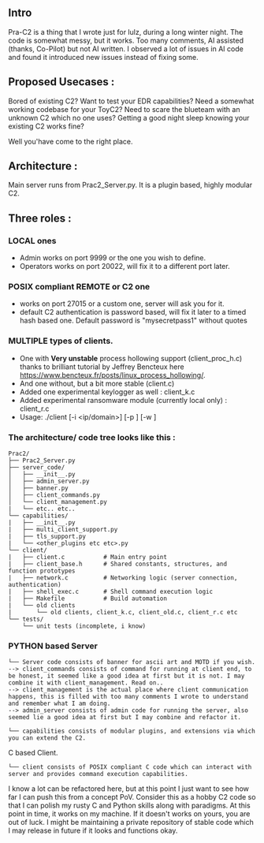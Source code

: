 ## Intro

Pra-C2 is a thing that I wrote just for lulz, during a long winter night. The code is somewhat messy, but it works.
Too many comments, AI assisted (thanks, Co-Pilot) but not AI written. I observed a lot of issues in AI code and found it introduced new issues instead of fixing some. 

## Proposed Usecases : 

Bored of existing C2? Want to test your EDR capabilities? Need a somewhat working codebase for your ToyC2? Need to scare the blueteam with an unknown C2 which no one uses? Getting a good night sleep knowing your existing C2 works fine? 

Well you'have come to the right place.

## Architecture : 

Main server runs from Prac2_Server.py. It is a plugin based, highly modular C2. 

## Three roles :

### LOCAL ones
* Admin works on port 9999 or the one you wish to define.
* Operators works on port 20022, will fix it to a different port later.

### POSIX compliant REMOTE or C2 one
* works on port 27015 or a custom one, server will ask you for it.
* default C2 authentication is password based, will fix it later to a timed hash based one. Default password is "mysecretpass1" without quotes

### MULTIPLE types of clients. 
* One with **Very unstable** process hollowing support (client_proc_h.c) thanks to brilliant tutorial by Jeffrey Bencteux here https://www.bencteux.fr/posts/linux_process_hollowing/.
* And one without, but a bit more stable (client.c)
* Added one experimental keylogger as well : client_k.c
* Added experimental ransomware module (currently local only) : client_r.c
* Usage: ./client [-i <ip/domain>] [-p <port>] [-w <password>]

### The architecture/ code tree looks like this :

```
Prac2/
├── Prac2_Server.py
├── server_code/ 
│   ├── __init__.py
│   ├── admin_server.py
│   ├── banner.py
│   ├── client_commands.py
│   └── client_management.py
|   └── etc.. etc..
└── capabilities/
|   ├── __init__.py
|   ├── multi_client_support.py
|   ├── tls_support.py
|   └── <other_plugins etc etc>.py
└── client/
|   ├── client.c           # Main entry point
|   ├── client_base.h      # Shared constants, structures, and function prototypes
|   ├── network.c          # Networking logic (server connection, authentication)
|   ├── shell_exec.c       # Shell command execution logic
|   ├── Makefile           # Build automation
|   └── old clients
|       └── old clients, client_k.c, client_old.c, client_r.c etc
└── tests/
    └── unit tests (incomplete, i know)
```
### PYTHON based Server 
```
└── Server code consists of banner for ascii art and MOTD if you wish. 
--> client_commands consists of command for running at client end, to be honest, it seemed like a good idea at first but it is not. I may combine it with client_management. Read on..
--> client_management is the actual place where client communication happens, this is filled with too many comments I wrote to understand and remember what I am doing.
--> admin_server consists of admin code for running the server, also seemed lie a good idea at first but I may combine and refactor it.
```
```
└── capabilities consists of modular plugins, and extensions via which you can extend the C2.
```
C based Client.
```
└── client consists of POSIX compliant C code which can interact with server and provides command execution capabilities.
```

I know a lot can be refactored here, but at this point I just want to see how far I can push this from a concept PoV. Consider this as a hobby C2 code so that I can polish my rusty C and Python skills along with paradigms. At this point in time, it works on my machine. If it doesn't works on yours, you are out of luck. 
I might be maintaining a private repository of stable code which I may release in future if it looks and functions okay.
